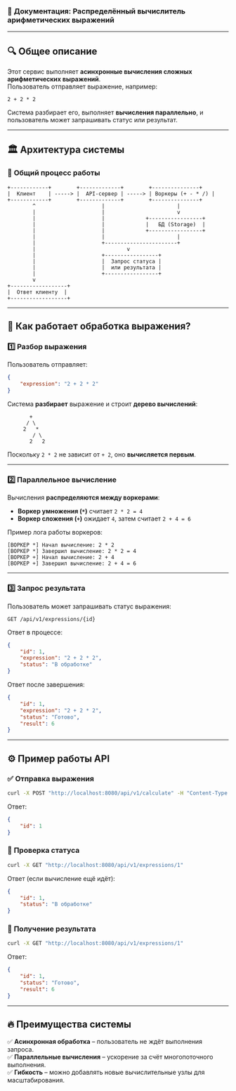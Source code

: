 ### 📖 **Документация: Распределённый вычислитель арифметических выражений**

---

## 🔍 **Общее описание**
Этот сервис выполняет **асинхронные вычисления сложных арифметических выражений**.  
Пользователь отправляет выражение, например:
```
2 + 2 * 2
```
Система разбирает его, выполняет **вычисления параллельно**, и пользователь может запрашивать статус или результат.

---

## 🏛 **Архитектура системы**

### 🔹 **Общий процесс работы**
```
+------------+        +-------------+        +---------------+
|  Клиент    | -----> |  API-сервер | -----> | Воркеры (+ - * /) |
+------------+        +-------------+        +---------------+
        ^                     |                       |
        |                     |                       v
        |                     |             +-----------------+
        |                     |             |   БД (Storage)  |
        |                     |             +-----------------+
        |                     |                       |
        |                     +-----------------------+
        |                             v
        |                     +-----------------+
        |                     |  Запрос статуса |
        |                     |  или результата |
        |                     +-----------------+
        v
+------------------+
|  Ответ клиенту  |
+------------------+
```

---

## 🔄 **Как работает обработка выражения?**

### 1️⃣ **Разбор выражения**
Пользователь отправляет:
```json
{
    "expression": "2 + 2 * 2"
}
```
Система **разбирает** выражение и строит **дерево вычислений**:

```
       +
      / \
     2   *
        / \
       2   2
```
Поскольку `2 * 2` не зависит от `+ 2`, оно **вычисляется первым**.

---

### 2️⃣ **Параллельное вычисление**
Вычисления **распределяются между воркерами**:

- **Воркер умножения (`*`)** считает `2 * 2 = 4`
- **Воркер сложения (`+`)** ожидает `4`, затем считает `2 + 4 = 6`

Пример лога работы воркеров:
```
[ВОРКЕР *] Начал вычисление: 2 * 2
[ВОРКЕР *] Завершил вычисление: 2 * 2 = 4
[ВОРКЕР +] Начал вычисление: 2 + 4
[ВОРКЕР +] Завершил вычисление: 2 + 4 = 6
```

---

### 3️⃣ **Запрос результата**
Пользователь может запрашивать статус выражения:
```
GET /api/v1/expressions/{id}
```
Ответ в процессе:
```json
{
    "id": 1,
    "expression": "2 + 2 * 2",
    "status": "В обработке"
}
```
Ответ после завершения:
```json
{
    "id": 1,
    "expression": "2 + 2 * 2",
    "status": "Готово",
    "result": 6
}
```

---

## ⚙️ **Пример работы API**

### ✅ **Отправка выражения**
```sh
curl -X POST "http://localhost:8080/api/v1/calculate" -H "Content-Type: application/json" -d '{"expression": "2 + 2 * 2"}'
```
Ответ:
```json
{
    "id": 1
}
```

### 🔄 **Проверка статуса**
```sh
curl -X GET "http://localhost:8080/api/v1/expressions/1"
```
Ответ (если вычисление ещё идёт):
```json
{
    "id": 1,
    "status": "В обработке"
}
```

### 🎯 **Получение результата**
```sh
curl -X GET "http://localhost:8080/api/v1/expressions/1"
```
Ответ:
```json
{
    "id": 1,
    "status": "Готово",
    "result": 6
}
```

---

## 🔥 **Преимущества системы**
✅ **Асинхронная обработка** – пользователь не ждёт выполнения запроса.  
✅ **Параллельные вычисления** – ускорение за счёт многопоточного выполнения.  
✅ **Гибкость** – можно добавлять новые вычислительные узлы для масштабирования.
